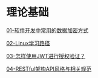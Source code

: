 # 理论基础

[01-软件开发中常用的数据加密方式](./doc/01.md)

[02-Linux学习路径](./doc/02.md)

[03-怎样使用JWT进行授权验证？](./doc/03.md)

[04-RESTful架构API风格与相关规范](./doc/04.md)
